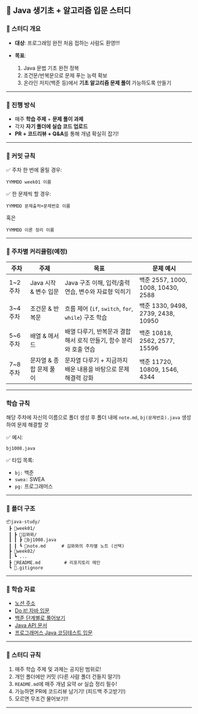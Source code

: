 ## 🐣 Java 생기초 + 알고리즘 입문 스터디

### 📌 스터디 개요

* **대상**: 프로그래밍 완전 처음 접하는 사람도 환영!!!
* **목표**:

  1. Java 문법 기초 완전 정복
  2. 조건문/반복문으로 문제 푸는 능력 확보
  3. 온라인 저지(백준 등)에서 **기초 알고리즘 문제 풀이** 가능하도록 만들기

---

### 📅 진행 방식

* 매주 **학습 주제** + **문제 풀이 과제**
* 각자 **자기 폴더에 실습 코드 업로드**
* **PR + 코드리뷰 + Q\&A**를 통해 개념 확실히 잡기!

---
### 🧾 커밋 규칙
✅ 주차 한 번에 올릴 경우:
```
YYMMDD week01 이름
```

✅ 한 문제씩 할 경우:

```
YYMMDD 문제출처+문제번호 이름
```
혹은
```
YYMMDD 이론 정리 이름
```
---

### 🧠 주차별 커리큘럼(예정)

| 주차     | 주제              | 목표                                           | 문제 예시                            |
| ------ | --------------- | -------------------------------------------- | -------------------------------- |
| 1\~2주차 | Java 시작 & 변수 입문 | Java 구조 이해, 입력/출력 연습, 변수와 자료형 익히기            | 백준 2557, 1000, 1008, 10430, 2588 |
| 3\~4주차 | 조건문 & 반복문       | 흐름 제어 (`if`, `switch`, `for`, `while`) 구조 학습 | 백준 1330, 9498, 2739, 2438, 10950 |
| 5\~6주차 | 배열 & 메서드        | 배열 다루기, 반복문과 결합해서 로직 만들기, 함수 분리와 호출 연습       | 백준 10818, 2562, 2577, 15596      |
| 7\~8주차 | 문자열 & 종합 문제 풀이  | 문자열 다루기 + 지금까지 배운 내용을 바탕으로 문제 해결력 강화         | 백준 11720, 10809, 1546, 4344      |

---

### 학습 규칙
해당 주차에 자신의 이름으로 폴더 생성 후 폴더 내에 `note.md`, `bj(문제번호).java` 생성하여 문제 해결할 것

✅ 예시:

```
bj1008.java
```

✅ 타입 목록:

* `bj:` 백준
* `swea:` SWEA
* `pg:` 프로그래머스
---

### 📁 폴더 구조

```
📦java-study/
 ┣ 📁week01/
 ┃ ┣ 📁김뫄뫄/            
 ┃ ┃ ┣ 📄bj1008.java
 ┃ ┃ ┗ 📄note.md      # 김뫄뫄의 주차별 노트 (선택)
 ┣ 📁week02/
 ┃ ┗ ...
 ┣ 📄README.md         # 리포지토리 메인
 ┗ 📄.gitignore
```

---

### 🧠 학습 자료

* [노션 주소](https://www.notion.so/23adba87319580da96dfc8ffbb5c4ebd)
* [Do it! 자바 입문](https://book.naver.com/bookdb/book_detail.nhn?bid=123456)
* [백준 단계별로 풀어보기](https://www.acmicpc.net/step)
* [Java API 문서](https://docs.oracle.com/javase/8/docs/api/)
* [프로그래머스 Java 코딩테스트 입문](https://school.programmers.co.kr/learn/challenges/browse?difficulty=1&languages=Java)

---

### 💪 스터디 규칙

1. 매주 학습 주제 및 과제는 공지된 범위로!
2. 개인 폴더에만 커밋 (다른 사람 폴더 건들지 말기!)
3. `README.md`에 매주 개념 요약 or 실습 정리 필수!
4. 가능하면 PR에 코드리뷰 남기기! (피드백 주고받기!)
5. 모르면 무조건 물어보기!!

---
